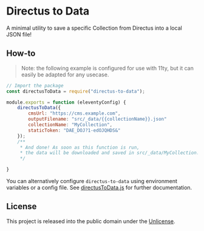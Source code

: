 # Directus to Data
A minimal utility to save a specific Collection from Directus into a local JSON file!

## How-to
> Note: the following example is configured for use with 11ty, but it can easily be adapted for any usecase.

```js
// Import the package
const directusToData = require("directus-to-data");

module.exports = function (eleventyConfig) {
    directusToData({
        cmsUrl: "https://cms.example.com",
        outputFilename: "src/_data/{{collectionName}}.json"
        collectionName: "MyCollection",
        staticToken: "DAE_DOJ?1-edOJQHDS&"
    });
    /**
     * And done! As soon as this function is run,
     * the data will be downloaded and saved in src/_data/MyCollection.json
     */

}
```

You can alternatively configure `directus-to-data` using environment variables
or a config file. See [directusToData.js](directusToData.js) for further documentation.

## License
This project is released into the public domain under the [Unlicense](LICENSE).
